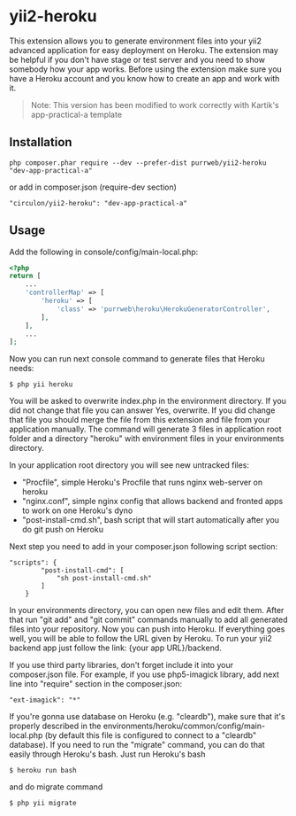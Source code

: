 # yii2-heroku


This extension allows you to generate environment files into your yii2 advanced application for easy deployment on Heroku. The extension may be helpful if you don't have stage or test server and you need to show somebody how your app works. Before using the extension make sure you have a Heroku account and you know how to create an app and work with it.

> Note: This version has been modified to work correctly with Kartik's app-practical-a template

## Installation

    php composer.phar require --dev --prefer-dist purrweb/yii2-heroku "dev-app-practical-a"
or add in composer.json (require-dev section)

    "circulon/yii2-heroku": "dev-app-practical-a"

## Usage

Add the following in console/config/main-local.php:

```php
<?php
return [
	...
    'controllerMap' => [
        'heroku' => [
            'class' => 'purrweb\heroku\HerokuGeneratorController',
        ],
    ],
	...
];
```

Now you can run next console command to generate files that Heroku needs:

    $ php yii heroku

You will be asked to overwrite index.php in the environment directory. If you did not change that file you can answer Yes, overwrite. If you did change that file you should merge the file from this extension and file from your application manually. The command will generate 3 files in application root folder and a directory "heroku" with environment files in your environments directory.

In your application root directory you will see new untracked files:

* "Procfile", simple Heroku's Procfile that runs nginx web-server on heroku
* "nginx.conf", simple nginx config that allows backend and fronted apps to work on one Heroku's dyno
* "post-install-cmd.sh", bash script that will start automatically after you do git push on Heroku

Next step you need to add in your composer.json following script section:

```
"scripts": {
        "post-install-cmd": [
            "sh post-install-cmd.sh"
        ]
    }
```

In your environments directory, you can open new files and edit them. After that run "git add" and "git commit" commands manually to add all generated files into your repository. Now you can push into Heroku. If everything goes well, you will be able to follow the URL given by Heroku. To run your yii2 backend app just follow the link: {your app URL}/backend.

If you use third party libraries, don't forget include it into your composer.json file. For example, if you use php5-imagick library, add next line into "require" section in the composer.json:

```
"ext-imagick": "*"
```

If you're gonna use database on Heroku (e.g. "cleardb"), make sure that it's properly described in the environments/heroku/common/config/main-local.php (by default this file is configured to connect to a "cleardb" database). If you need to run the "migrate" command, you can do that easily through Heroku's bash. Just run Heroku's bash

    $ heroku run bash

and do migrate command

    $ php yii migrate
